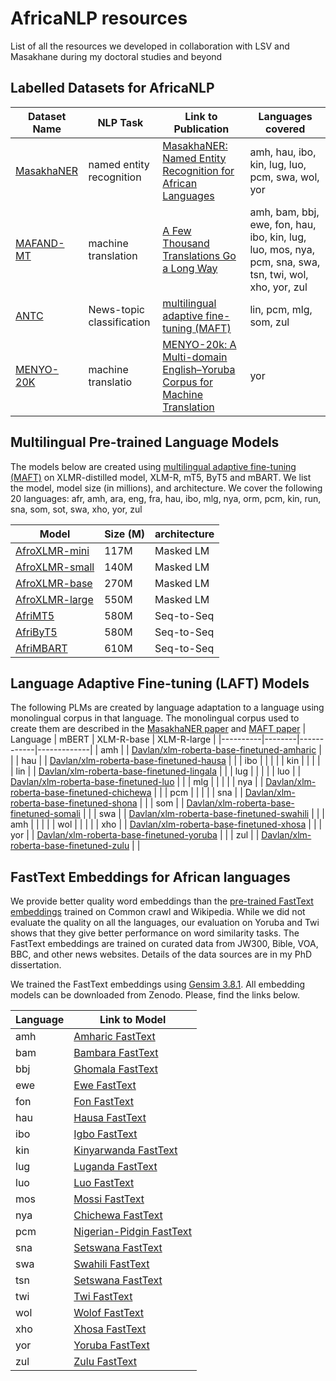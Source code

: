  # AfricaNLP resources
List of all the resources we developed in collaboration with LSV and Masakhane during my doctoral studies and beyond

## Labelled Datasets for AfricaNLP

| Dataset Name | NLP Task | Link to Publication  | Languages covered |
|----------|----------|--------|----------------------------|
| [MasakhaNER](https://github.com/masakhane-io/masakhane-ner) | named entity recognition | [MasakhaNER: Named Entity Recognition for African Languages](https://aclanthology.org/2021.tacl-1.66/)  | amh, hau, ibo, kin, lug, luo, pcm, swa, wol, yor|
| [MAFAND-MT](https://github.com/masakhane-io/lafand-mt) | machine translation | [A Few Thousand Translations Go a Long Way](https://aclanthology.org/2022.naacl-main.223/)| amh, bam, bbj, ewe, fon, hau, ibo, kin, lug, luo, mos, nya, pcm, sna, swa, tsn, twi, wol, xho, yor, zul|
| [ANTC](https://github.com/uds-lsv/afro-maft)      | News-topic classification | [multilingual adaptive fine-tuning (MAFT)](https://arxiv.org/abs/2204.06487) | lin, pcm, mlg, som, zul |
| [MENYO-20K](https://github.com/uds-lsv/menyo-20k_MT) | machine translatio | [MENYO-20k: A Multi-domain English–Yoruba Corpus for Machine Translation](https://arxiv.org/abs/2103.08647v1)| yor|


## Multilingual Pre-trained Language Models
The models below are created using [multilingual adaptive fine-tuning (MAFT)](https://arxiv.org/abs/2204.06487) on XLMR-distilled model, XLM-R, mT5, ByT5 and mBART. We list the model, model size (in millions), and architecture. We cover the following 20 languages: afr, amh, ara, eng, fra, hau, ibo, mlg, nya, orm, pcm, kin, run, sna, som, sot, swa, xho, yor, zul 

| Model | Size (M)  | architecture |
|-------|-------|-----------------|
| [AfroXLMR-mini](https://huggingface.co/Davlan/afro-xlmr-mini) | 117M | Masked LM |
| [AfroXLMR-small](https://huggingface.co/Davlan/afro-xlmr-small) | 140M | Masked LM |
| [AfroXLMR-base](https://huggingface.co/Davlan/afro-xlmr-base) | 270M | Masked LM |
| [AfroXLMR-large](https://huggingface.co/Davlan/afro-xlmr-large) | 550M | Masked LM |
| [AfriMT5](https://huggingface.co/masakhane/afri-mt5-base) | 580M | Seq-to-Seq |
| [AfriByT5](https://huggingface.co/masakhane/afri-byt5-base) | 580M | Seq-to-Seq |
| [AfriMBART](https://huggingface.co/masakhane/afri-mbart50) | 610M | Seq-to-Seq |

## Language Adaptive Fine-tuning (LAFT) Models
The following PLMs are created by language adaptation to a language using monolingual corpus in that language. The monolingual corpus used to create them are described in the [MasakhaNER paper](https://aclanthology.org/2021.tacl-1.66/) and [MAFT paper](https://arxiv.org/abs/2204.06487)
| Language | mBERT  | XLM-R-base | XLM-R-large |
|----------|--------|------------|-------------|
| amh      |        | [Davlan/xlm-roberta-base-finetuned-amharic](https://huggingface.co/Davlan/xlm-roberta-base-finetuned-amharic)           |             |
| hau      |        | [Davlan/xlm-roberta-base-finetuned-hausa](https://huggingface.co/Davlan/xlm-roberta-base-finetuned-hausa)           |             |
| ibo      |        |            |             |
| kin      |        |            |             |
| lin      |        |  [Davlan/xlm-roberta-base-finetuned-lingala](https://huggingface.co/Davlan/xlm-roberta-base-finetuned-lingala)          |             |
| lug      |        |            |             |
| luo      |        | [Davlan/xlm-roberta-base-finetuned-luo](https://huggingface.co/Davlan/xlm-roberta-base-finetuned-luo)          |             |
| mlg      |        |            |             |
| nya      |        | [Davlan/xlm-roberta-base-finetuned-chichewa](https://huggingface.co/Davlan/xlm-roberta-base-finetuned-chichewa)           |             |
| pcm      |        |            |             |
| sna      |        | [Davlan/xlm-roberta-base-finetuned-shona](https://huggingface.co/Davlan/xlm-roberta-base-finetuned-shona)           |             |
| som      |        | [Davlan/xlm-roberta-base-finetuned-somali](https://huggingface.co/Davlan/xlm-roberta-base-finetuned-somali)           |             |
| swa      |        | [Davlan/xlm-roberta-base-finetuned-swahili](https://huggingface.co/Davlan/xlm-roberta-base-finetuned-swahili)           |             |
| amh      |        |            |             |
| wol      |        |            |             |
| xho      |        | [Davlan/xlm-roberta-base-finetuned-xhosa](https://huggingface.co/Davlan/xlm-roberta-base-finetuned-xhosa)          |             |
| yor      |        | [Davlan/xlm-roberta-base-finetuned-yoruba](https://huggingface.co/Davlan/xlm-roberta-base-finetuned-yoruba)           |             |
| zul      |        | [Davlan/xlm-roberta-base-finetuned-zulu](https://huggingface.co/Davlan/xlm-roberta-base-finetuned-zulu)           |             |

## FastText Embeddings for African languages
We provide better quality word embeddings than the [pre-trained FastText embeddings](https://fasttext.cc/docs/en/crawl-vectors.html) trained on Common crawl and Wikipedia. While we did not evaluate the quality on all the languages, our evaluation on Yoruba and Twi shows that they give better performance on word similarity tasks. The FastText embeddings are trained on curated data from JW300, Bible, VOA, BBC, and other news websites. Details of the data sources are in my PhD dissertation. 

We trained the FastText embeddings using [Gensim 3.8.1](https://pypi.org/project/gensim/3.8.1/). All embedding models can be downloaded from Zenodo. Please, find the links below. 

| Language | Link to Model  |
|----------|-----------------|
| amh | [Amharic FastText](https://zenodo.org/record/6988528#.YvePxXUzY5k)  |
| bam | [Bambara FastText](https://zenodo.org/record/6987246#.YveVNnUzY5k) |
| bbj | [Ghomala FastText](https://zenodo.org/record/6988547#.YveVlHUzY5k)  |
| ewe | [Ewe FastText](https://zenodo.org/record/6988555#.YveVknUzY5k)  |
| fon | [Fon FastText](https://zenodo.org/record/6988727#.YveVonUzY5k) |
| hau | [Hausa FastText](https://zenodo.org/record/6989326#.YvgMA3UzY5k) |
| ibo | [Igbo FastText](https://zenodo.org/record/6988731#.Yve923UzY5k)  |
| kin | [Kinyarwanda FastText](https://zenodo.org/record/6988740#.Yve93nUzY5k)  |
| lug | [Luganda FastText](https://zenodo.org/record/6988742#.Yve94XUzY5k)  |
| luo | [Luo FastText](https://zenodo.org/record/6988914#.Yve_bHUzY5k)  |
| mos | [Mossi FastText](https://zenodo.org/record/6988918#.Yve_bXUzY5k) |
| nya | [Chichewa FastText](https://zenodo.org/record/6988932#.YvgMJXUzY5k)  |
| pcm | [Nigerian-Pidgin FastText](https://zenodo.org/record/6988939#.YvfDDHUzY5k)  |
| sna | [Setswana FastText](https://zenodo.org/record/6989116#.YvfNc3UzY5k) |
| swa | [Swahili FastText](https://zenodo.org/record/6989122#.YvgMTnUzY5k)  |
| tsn | [Setswana FastText](https://zenodo.org/record/6989116#.YvgMjHUzY5k) |
| twi | [Twi FastText](https://zenodo.org/record/6988532#.YveVmXUzY5k)  |
| wol | [Wolof FastText](https://zenodo.org/record/6989168#.YvgMznUzY5k)  |
| xho | [Xhosa FastText](https://zenodo.org/record/6989303#.YvgM6nUzY5k)  |
| yor | [Yoruba FastText](https://zenodo.org/record/6987250#.YveVi3UzY5k)  |
| zul | [Zulu FastText](https://zenodo.org/record/6989305#.YvgNCXUzY5k) |
